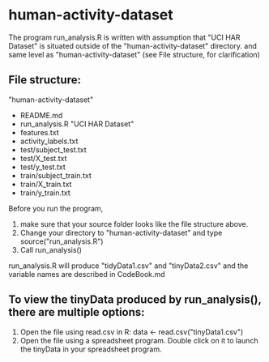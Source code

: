 human-activity-dataset
======================

The program run_analysis.R is written with assumption that "UCI HAR Dataset" is situated outside of the "human-activity-dataset" directory. 
and same level as "human-activity-dataset" (see File structure, for clarification)

File structure:
---------------
"human-activity-dataset"
 - README.md
 - run_analysis.R
"UCI HAR Dataset"
 - features.txt
 - activity_labels.txt
 - test/subject_test.txt
 - test/X_test.txt
 - test/y_test.txt
 - train/subject_train.txt
 - train/X_train.txt
 - train/y_train.txt
 
Before you run the program,
 1. make sure that your source folder looks like the file structure above. 
 2. Change your directory to "human-activity-dataset" and type source("run_analysis.R")
 3. Call run_analysis()
 
run_analysis.R will produce "tidyData1.csv" and "tinyData2.csv" and the variable names are described in CodeBook.md
 
To view the tinyData produced by run_analysis(), there are multiple options:
---------------------------------------------------------------------------
1. Open the file using read.csv in R:
    data <- read.csv("tinyData1.csv")
2. Open the file using a spreadsheet program. Double click on it to launch the tinyData in your spreadsheet program. 
 
